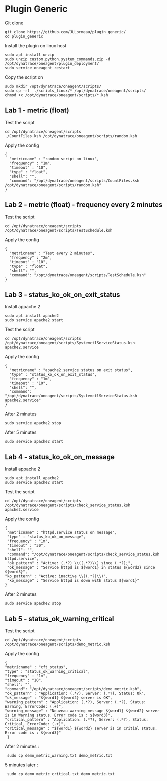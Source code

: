# Plugin Generic

Git clone

    git clone https://github.com/JLLormeau/plugin_generic/
    cd plugin_generic
   
 
Install the plugin on linux host
   
    sudo apt install unzip
    sudo unzip custom.python.system_commands.zip -d /opt/dynatrace/oneagent/plugin_deployment/
    sudo service oneagent restart

Copy the script on

    sudo mkdir /opt/dynatrace/oneagent/scripts/
    sudo cp -rf  ./scripts_linux/* /opt/dynatrace/oneagent/scripts/
    chmod +x /opt/dynatrace/oneagent/scripts/*.ksh
  

## Lab 1 - metric (float)
Test the script
  
    cd /opt/dynatrace/oneagent/scripts
    ./CountFiles.ksh /opt/dynatrace/oneagent/scripts/random.ksh
    
Apply the config
  
    {
      "metricname" : "random script on linux",
      "frequency" : "1m",
      "timeout" : "10",
      "type" : "float",
      "shell": "",
      "command": "/opt/dynatrace/oneagent/scripts/CountFiles.ksh /opt/dynatrace/oneagent/scripts/random.ksh"
    }
    
## Lab 2 - metric (float) - frequency every 2 minutes
Test the script
  
    cd /opt/dynatrace/oneagent/scripts
    /opt/dynatrace/oneagent/scripts/TestSchedule.ksh

Apply the config

    {
      "metricname" : "Test every 2 minutes",
      "frequency" : "2m",
      "timeout" : "10",
      "type" : "float",
      "shell": "",
      "command": "/opt/dynatrace/oneagent/scripts/TestSchedule.ksh"
    }

## Lab 3 - status_ko_ok_on_exit_status

Install appache 2 

    sudo apt install apache2
    sudo service apache2 start

Test the script

    cd /opt/dynatrace/oneagent/scripts
    /opt/dynatrace/oneagent/scripts/SystemctlServiceStatus.ksh apache2.service
  
Apply the config

    {
      "metricname" : "apache2.service status on exit status",
      "type" : "status_ko_ok_on_exit_status",
      "frequency" : "1m",
      "timeout" : "10",
      "shell": "",
      "command": "/opt/dynatrace/oneagent/scripts/SystemctlServiceStatus.ksh apache2.service"
    }

After 2 minutes 

    sudo service apache2 stop
    
After 5 minutes 

    sudo service apache2 start

## Lab 4 - status_ko_ok_on_message

Install appache 2 

    sudo apt install apache2
    sudo service apache2 start

Test the script

    cd /opt/dynatrace/oneagent/scripts
    /opt/dynatrace/oneagent/scripts/check_service_status.ksh apache2.service
  
Apply the config

    {
     "metricname" : "httpd.service status on message",
     "type" : "status_ko_ok_on_message",
     "frequency" : "1m",
     "timeout" : "30",
     "shell": "",
     "command": "/opt/dynatrace/oneagent/scripts/check_service_status.ksh httpd.service",
     "ok_pattern" : "Active: (.*?) \\((.*?)\\) since (.*?);",
     "ok_message" : "Service httpd is ${word1} in status ${word2} since ${word3}",
    "ko_pattern" : "Active: inactive \\((.*?)\\)",
     "ko_message" : "Service httpd is down with status ${word1}"
    }

After 2 minutes 

    sudo service apache2 stop

## Lab 5 - status_ok_warning_critical

Test the script

    cd /opt/dynatrace/oneagent/scripts
    /opt/dynatrace/oneagent/scripts/demo_metric.ksh
    
 Apply the config

    {
	"metricname" : "cft_status",
	"type" : "status_ok_warning_critical",
	"frequency" : "1m",
	"timeout" : "10",
	"shell": "",
	"command": "/opt/dynatrace/oneagent/scripts/demo_metric.ksh",
	"ok_pattern" : "Application: (.*?), Server: (.*?), Status: Ok",
	"ok_message" : "${word1} ${word2} server is OK",
	"warning_pattern" : "Application: (.*?), Server: (.*?), Status: Warning, ErrorCode: (.+)",
	"warning_message" : "Nouveau warning message ${word1} ${word2} server is in Warning status. Error code is : ${word3}",
	"critical_pattern" : "Application: (.*?), Server: (.*?), Status: Critical, ErrorCode: (.+)",
	"critical_message" : "${word1} ${word2} server is in Critial status. Error code is : ${word3}"
     }
    
After 2 minutes : 

     sudo cp demo_metric_warning.txt demo_metric.txt
     
     
5 minutes later :

     sudo cp demo_metric_critical.txt demo_metric.txt
    
